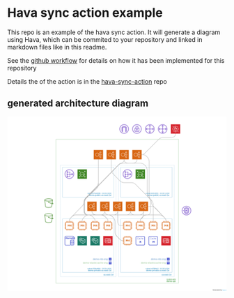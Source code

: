 # Hava sync action example

This repo is an example of the hava sync action. It will generate a diagram using Hava, which can be commited to your repository and linked in markdown files like in this readme.

See the [github workflow](.github/workflows/deploy.yml) for details on how it has been implemented for this repository


Details the of the action is in the [hava-sync-action](https://github.com/teamhava/hava-sync-action) repo

## generated architecture diagram

![diagram](doco/diagram.png)
